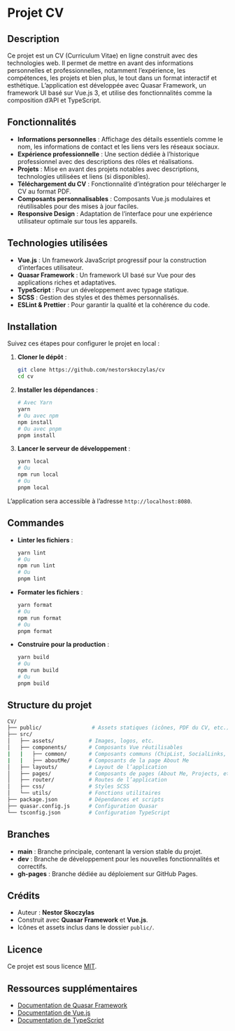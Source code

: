 # Projet CV

## Description

Ce projet est un CV (Curriculum Vitae) en ligne construit avec des technologies web. Il permet de mettre en avant des informations personnelles et professionnelles, notamment l’expérience, les compétences, les projets et bien plus, le tout dans un format interactif et esthétique. L’application est développée avec Quasar Framework, un framework UI basé sur Vue.js 3, et utilise des fonctionnalités comme la composition d’API et TypeScript.

## Fonctionnalités

- **Informations personnelles** : Affichage des détails essentiels comme le nom, les informations de contact et les liens vers les réseaux sociaux.
- **Expérience professionnelle** : Une section dédiée à l’historique professionnel avec des descriptions des rôles et réalisations.
- **Projets** : Mise en avant des projets notables avec descriptions, technologies utilisées et liens (si disponibles).
- **Téléchargement du CV** : Fonctionnalité d’intégration pour télécharger le CV au format PDF.
- **Composants personnalisables** : Composants Vue.js modulaires et réutilisables pour des mises à jour faciles.
- **Responsive Design** : Adaptation de l’interface pour une expérience utilisateur optimale sur tous les appareils.

## Technologies utilisées

- **Vue.js** : Un framework JavaScript progressif pour la construction d’interfaces utilisateur.
- **Quasar Framework** : Un framework UI basé sur Vue pour des applications riches et adaptatives.
- **TypeScript** : Pour un développement avec typage statique.
- **SCSS** : Gestion des styles et des thèmes personnalisés.
- **ESLint & Prettier** : Pour garantir la qualité et la cohérence du code.

## Installation

Suivez ces étapes pour configurer le projet en local :

1. **Cloner le dépôt** :

   ```bash
   git clone https://github.com/nestorskoczylas/cv
   cd cv
   ```

2. **Installer les dépendances** :

   ```bash
   # Avec Yarn
   yarn
   # Ou avec npm
   npm install
   # Ou avec pnpm
   pnpm install
   ```

3. **Lancer le serveur de développement** :

   ```bash
   yarn local
   # Ou
   npm run local
   # Ou
   pnpm local
   ```

L’application sera accessible à l’adresse `http://localhost:8080`.

## Commandes

- **Linter les fichiers** :

  ```bash
  yarn lint
  # Ou
  npm run lint
  # Ou
  pnpm lint
  ```

- **Formater les fichiers** :

  ```bash
  yarn format
  # Ou
  npm run format
  # Ou
  pnpm format
  ```

- **Construire pour la production** :

  ```bash
  yarn build
  # Ou
  npm run build
  # Ou
  pnpm build
  ```

## Structure du projet

```bash
CV/
├── public/                # Assets statiques (icônes, PDF du CV, etc.)
├── src/
│   ├── assets/           # Images, logos, etc.
│   ├── components/       # Composants Vue réutilisables
|   |   ├── common/       # Composants communs (ChipList, SocialLinks, etc.)
|   |   ├── aboutMe/      # Composants de la page About Me
│   ├── layouts/          # Layout de l’application
│   ├── pages/            # Composants de pages (About Me, Projects, etc.)
│   ├── router/           # Routes de l’application
│   ├── css/              # Styles SCSS
│   └── utils/            # Fonctions utilitaires
├── package.json          # Dépendances et scripts
├── quasar.config.js      # Configuration Quasar
└── tsconfig.json         # Configuration TypeScript
```

## Branches

- **main** : Branche principale, contenant la version stable du projet.
- **dev** : Branche de développement pour les nouvelles fonctionnalités et correctifs.
- **gh-pages** : Branche dédiée au déploiement sur GitHub Pages.

## Crédits

- Auteur : **Nestor Skoczylas**
- Construit avec **Quasar Framework** et **Vue.js**.
- Icônes et assets inclus dans le dossier `public/`.

## Licence

Ce projet est sous licence [MIT](LICENSE).

## Ressources supplémentaires

- [Documentation de Quasar Framework](https://quasar.dev/)
- [Documentation de Vue.js](https://vuejs.org/)
- [Documentation de TypeScript](https://www.typescriptlang.org/)
